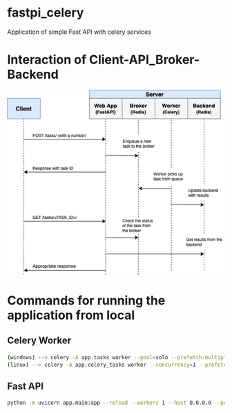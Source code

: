# fastpi_celery
Application of simple Fast API with celery services

# Interaction of Client-API_Broker-Backend

![alt text](docs/image.png)


# Commands for running the application from local

## Celery Worker

```bash
(windows) --> celery -A app.tasks worker --pool=solo --prefetch-multiplier=1 --loglevel=info
(linux) --> celery -A app.celery_tasks worker --concurrency=1 --prefetch-multiplier=1 --loglevel=info --logfile=logs/celery.log
```

## Fast API

```bash
python -m uvicorn app.main:app --reload --workers 1 --host 0.0.0.0 --port 8081
```